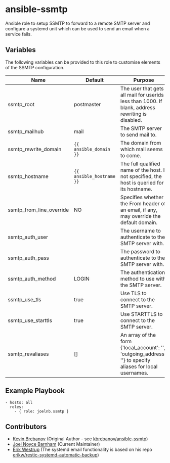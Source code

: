 # ansible-ssmtp

Ansible role to setup SSMTP to forward to a remote SMTP server and configure a systemd unit which can be used to send an email when a service fails.

## Variables

The following variables can be provided to this role to customise elements of the SSMTP configuration.

| Name                      | Default                   | Purpose                                                                                                       |
|---------------------------|---------------------------|---------------------------------------------------------------------------------------------------------------|
| ssmtp_root                | postmaster                | The user that gets all mail for userids less than 1000. If blank, address rewriting is disabled.              |
| ssmtp_mailhub             | mail                      | The SMTP server to send mail to.                                                                              |
| ssmtp_rewrite_domain      | `{{ ansible_domain }}`    | The domain from which mail seems to come.                                                                     |
| ssmtp_hostname            | `{{ ansible_hostname }}`  | The full qualified name of the host. If not specified, the host is queried for its hostname.                  |
| ssmtp_from_line_override  | NO                        | Specifies whether the From header of an email, if any, may override the default domain.                       |
| ssmtp_auth_user           |                           | The username to authenticate to the SMTP server with.                                                         |
| ssmtp_auth_pass           |                           | The password to authenticate to the SMTP server with.                                                         |
| ssmtp_auth_method         | LOGIN                     | The authentication method to use with the SMTP server.                                                        |
| ssmtp_use_tls             | true                      | Use TLS to connect to the SMTP server.                                                                        |
| ssmtp_use_starttls        | true                      | Use STARTTLS to connect to the SMTP server.                                                                   |
| ssmtp_revaliases          | []                        | An array of the form {'local_account': '', 'outgoing_address': ''} to specify aliases for local usernames.    |

## Example Playbook

```
- hosts: all
  roles:
    - { role: joelnb.ssmtp }
```

## Contributors

- [Kevin Brebanov](https://github.com/kbrebanov) (Original Author - see [kbrebanov/ansible-ssmtp](https://github.com/kbrebanov/ansible-ssmtp))
- [Joel Noyce Barnham](https://github.com/joelnb) (Current Maintainer)
- [Erik Westrup](https://github.com/erikw) (The systemd email functionality is based on his repo [erikw/restic-systemd-automatic-backup](https://github.com/erikw/restic-systemd-automatic-backup))

